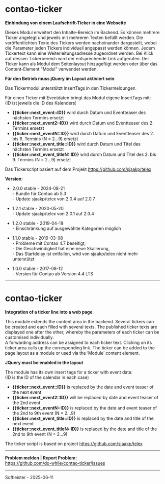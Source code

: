 # contao-ticker
**Einbindung von einem Laufschrift-Ticker in eine Webseite**


Dieses Modul erweitert den Inhalte-Bereich im Backend. Es können mehrere Ticker angelegt und jeweils mit mehreren Texten befüllt werden. Die veröffentlichten Texte des Tickers werden nacheinander dargestellt, wobei die Parameter jeden Tickers individuell angepasst werden können. 
Jedem Tickertext kann eine Weiterleitungsadresse zugeordnet werden. Bei Klick auf dessen Tickerbereich wird der entsprechende Link aufgerufen. Der Ticker kann als Modul dem Seitenlayout hinzugefügt werden oder über das Content-Element "Modul" verwendet werden.


**Für den Betrieb muss jQuery im Layout aktiviert sein**


Das Tickermodul unterstützt InsertTags in den Tickermeldungen. 


Für einen Ticker mit Eventdaten bringt das Modul eigene InsertTags mit:<br>
(ID ist jeweils die ID des Kalenders)
* **{{ticker::next_event::ID}}** wird durch Datum und Eventteaser des nächsten Termins ersetzt
* **{{ticker::next_event2::ID}}** wird durch Datum und Eventteaser des 2. Termins ersetzt
* **{{ticker::next_eventN::ID}}** wird durch Datum und Eventteaser des 2. bis 9. Termins (N = 2...9) ersetzt
* **{{ticker::next_event_title::ID}}** wird durch Datum und Titel des nächsten Termins ersetzt
* **{{ticker::next_event_titleN::ID}}** wird durch Datum und Titel des 2. bis 9. Termins (N = 2...9) ersetzt
                                        
                                        
Das Tickerscript basiert auf dem Projekt https://github.com/sjaakp/telex
                                        
                                        
**Version:**<br>
* 2.0.0 stable - 2024-08-21<br>- Bundle für Contao ab 5.3<br>- Update sjaakp/telex von 2.0.4 auf 2.0.7

* 1.2.1 stable - 2020-05-20<br>- Update sjaakp/telex von 2.0.1 auf 2.0.4

* 1.2.0 stable - 2019-04-18<br>- Einschränkung auf ausgewählte Kategorien möglich

* 1.1.0 stable - 2019-03-08<br>- Probleme mit Contao 4.7 beseitigt,<br>- Die Geschwindigkeit hat eine neue Skalierung,<br>- Das Startdelay ist entfallen, wird von sjaakp/telex nicht mehr unterstützt

* 1.0.0 stable - 2017-08-12<br>- Version für Contao ab Version 4.4 LTS


___
# contao-ticker
**Integration of a ticker line into a web page**


This module extends the content area in the backend. Several tickers can be created and each filled with several texts. The published ticker texts are displayed one after the other, whereby the parameters of each ticker can be customised individually.<br>
A forwarding address can be assigned to each ticker text. Clicking on its ticker area calls up the corresponding link. The ticker can be added to the page layout as a module or used via the ‘Module’ content element.


**JQuery must be enabled in the layout**


The module has its own insert tags for a ticker with event data:<br>
(ID is the ID of the calendar in each case)
* **{{ticker::next_event::ID}}** is replaced by the date and event teaser of the next event
* **{{ticker::next_event2::ID}}** will be replaced by date and event teaser of the 2nd event
* **{{ticker::next_eventN::ID}}** is replaced by the date and event teaser of the 2nd to 9th event (N = 2...9)
* **{{ticker::next_event_title::ID}}** is replaced by the date and title of the next event
* **{{ticker::next_event_titleN::ID}}** is replaced by the date and title of the 2nd to 9th event (N = 2...9)


The ticker script is based on project https://github.com/sjaakp/telex


___
**Problem melden | Report Problem:**<br>
https://github.com/do-while/contao-ticker/issues



___
Softleister - 2025-06-11
